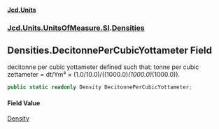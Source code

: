 #### [Jcd.Units](index.md 'index')
### [Jcd.Units.UnitsOfMeasure.SI](Jcd.Units.UnitsOfMeasure.SI.md 'Jcd.Units.UnitsOfMeasure.SI').[Densities](Densities.md 'Jcd.Units.UnitsOfMeasure.SI.Densities')

## Densities.DecitonnePerCubicYottameter Field

decitonne per cubic yottameter defined such that: tonne per cubic zettameter = dt/Ym³ ×
(1.0/10.0)/((1000.0)*(1000.0)*(1000.0)).

```csharp
public static readonly Density DecitonnePerCubicYottameter;
```

#### Field Value
[Density](Density.md 'Jcd.Units.UnitTypes.Density')